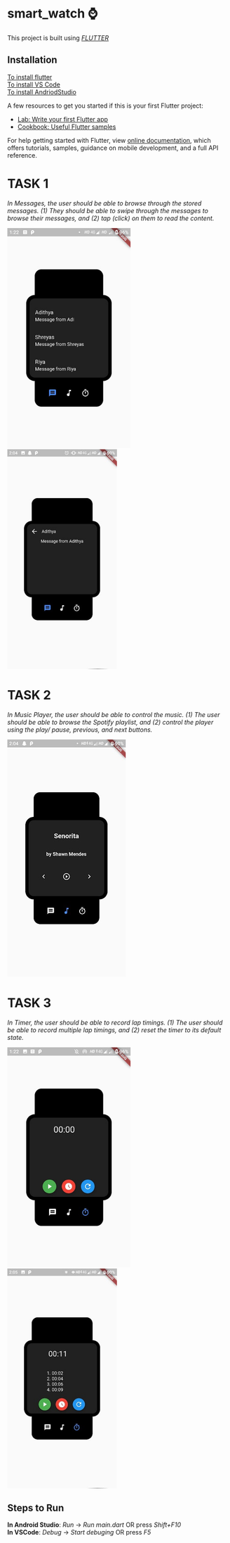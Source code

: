 # smart_watch :watch:

This project is built using [*FLUTTER*](https://flutter.dev/)

## Installation

[To install flutter](https://flutter.dev/docs/get-started/install) <br>
[To install VS Code](https://code.visualstudio.com/docs/setup/setup-overview) <br>
[To install AndriodStudio](https://developer.android.com/studio/install) 

A few resources to get you started if this is your first Flutter project:

- [Lab: Write your first Flutter app](https://flutter.dev/docs/get-started/codelab)
- [Cookbook: Useful Flutter samples](https://flutter.dev/docs/cookbook)

For help getting started with Flutter, view
[online documentation](https://flutter.dev/docs), which offers tutorials,
samples, guidance on mobile development, and a full API reference.


# TASK 1
*In Messages, the user should be able to browse through the stored messages. (1) They should be able to swipe through the messages to browse their messages, and (2) tap (click) on them to read the content.*

<p float="center">
    <img src="message.jpeg" height="500">
    <img src="msgopen.jpeg" height="500">
</p>

# TASK 2
*In Music Player, the user should be able to control the music. (1) The user should be able to browse the Spotify playlist, and (2) control the player using the play/ pause, previous, and next buttons.*
<div >
  <img src="music.jpeg" heigth="50">
</div>

# TASK 3
*In Timer, the user should be able to record lap timings. (1) The user should be able to record multiple lap timings, and (2) reset the timer to its default state.*
<p float="center">
    <img src="timmer.jpeg" height="500">
    <img src="timelap.jpeg" height="500">
</p>

## Steps to Run
**In Android Studio**: *Run* -> *Run main.dart*  OR  press  *Shift+F10*  
**In VSCode**: *Debug* -> *Start debuging* OR  press *F5* 
